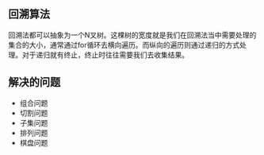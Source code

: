 ## 回溯算法
  回溯法都可以抽象为一个N叉树。这棵树的宽度就是我们在回溯法当中需要处理的集合的大小，通常通过for循环去横向遍历。而纵向的遍历则通过递归的方式处理。对于递归就有终止，终止时往往需要我们去收集结果。

## 解决的问题

- 组合问题
- 切割问题
- 子集问题
- 排列问题
- 棋盘问题
